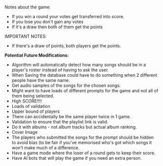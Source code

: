 Notes about the game:

- If you win a round your votes get transferred into score.
- If you lose you don't gain any votes
- If it's a draw then both of them get the points

IMPORTANT NOTES:

- If there's a draw of points, both players get the points.


**Potential Future Modifications:**

- Algorithm will automatically detect how many songs should be in a player's roster instead of having to ask the user.
- When Saving the database could have to do something when 2 different people have the same name.
- Get audio samples of the songs for the chosen songs.
- Might want to have loads of different prompts for the game and not all of them being selected.
- High SCORE!!!!
- Loads of validation
- Upper bound of players
- There can accidentally be the same player twice in 1 game.
- Validation to ensure that the playlist link is valid. 
- Do it with albums - not album tracks but actual album ranking.
- Cover Image
- The players who submitted the songs for the prompt should be hidden to avoid bias (to be fair if you've memorised who's got which songs it won't make much of a difference.
- Have a game mode where the loser of a round gets to keep their score. 
- Have AI bots that will play the game if you need an extra person.